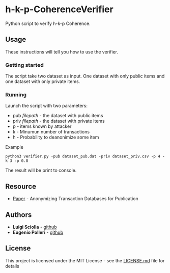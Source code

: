 # h-k-p-CoherenceVerifier 

Python script to verify h-k-p Coherence.

## Usage

These instructions will tell you how to use the verifier.

### Getting started

The script take two dataset as input. One dataset with only public items and one dataset with only private items.

### Running

Launch the script with two parameters:
* pub _filepath_ - the dataset with public items
* priv _filepath_ - the dataset with private items
* p - items known by attacker
* k - Minumun number of transactions
* h - Probability to deanonimize some item

Example

```
python3 verifier.py -pub dataset_pub.dat -priv dataset_priv.csv -p 4 -k 3 -p 0.8
```

The result will be print to console.

## Resource

* [Paper](https://www.cs.sfu.ca/~wangk/pub/kdd455-xu.pdf) - Anonymizing Transaction Databases for Publication

## Authors

* **Luigi Sciolla** - [github](https://github.com/Killuaa27)
* **Eugenio Polleri** - [github](https://github.com/eugep)

## License

This project is licensed under the MIT License - see the [LICENSE.md](LICENSE.md) file for details
